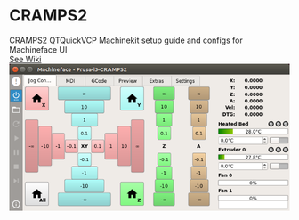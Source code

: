 # CRAMPS2
CRAMPS2 QTQuickVCP Machinekit setup guide and configs for Machineface UI  
[See Wiki](https://github.com/the-snowwhite/CRAMPS2/wiki)
![](images/Machineface-2015-03-01_00:06:39.png)
